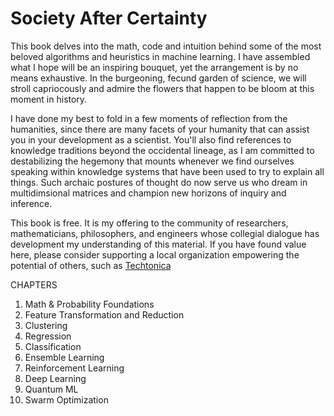 # Society After Certainty

This book delves into the math, code and intuition behind some of the most beloved algorithms and heuristics in machine learning. I have assembled what I hope will be an inspiring bouquet, yet the arrangement is by no means exhaustive. In the burgeoning, fecund garden of science, we will stroll capriocously and admire the flowers that happen to be bloom at this moment in history. 

I have done my best to fold in a few moments of reflection from the humanities, since there are many facets of your humanity that can assist you in your development as a scientist. You'll also find references to knowledge traditions beyond the occidental lineage, as I am committed to destabilizing the hegemony that mounts whenever we find ourselves speaking within knowledge systems that have been used to try to explain all things. Such archaic postures of thought do now serve us who dream in multidimsional matrices and champion new horizons of inquiry and inference. 

This book is free. It is my offering to the community of researchers, mathematicians, philosophers, and engineers whose collegial dialogue has development my understanding of this material. If you have found value here, please consider supporting a local organization empowering the potential of others, such as [Techtonica](https://techtonica.org/) 

CHAPTERS
1. Math & Probability Foundations
2. Feature Transformation and Reduction 
3. Clustering
4. Regression 
5. Classification
6. Ensemble Learning 
7. Reinforcement Learning 
8. Deep Learning 
9. Quantum ML
10. Swarm Optimization 

